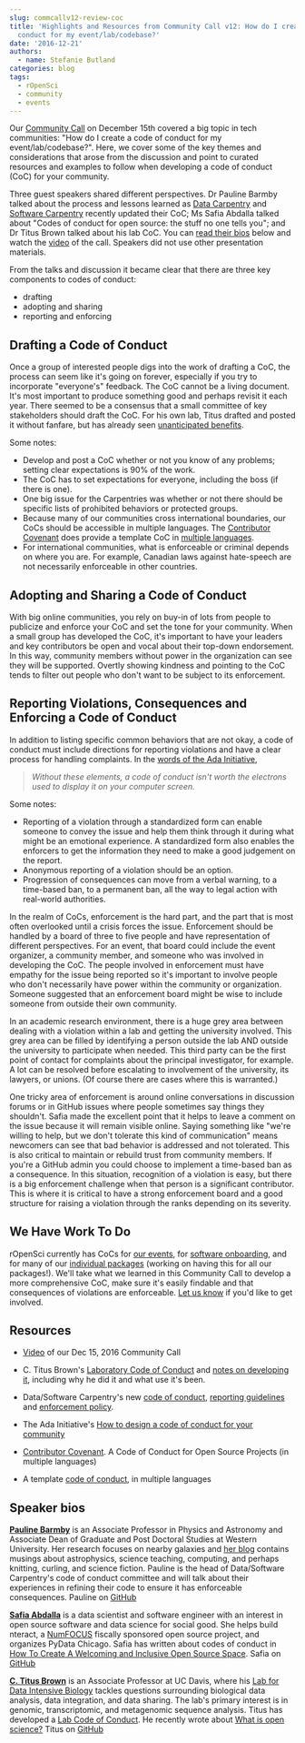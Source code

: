 ```yaml
---
slug: commcallv12-review-coc
title: 'Highlights and Resources from Community Call v12: How do I create a code of
  conduct for my event/lab/codebase?'
date: '2016-12-21'
authors:
  - name: Stefanie Butland
categories: blog
tags:
  - rOpenSci
  - community
  - events
---
```


Our [Community Call](https://ropensci.org/blog/blog/2016/10/31/comm-call-v12) on December 15th covered a big topic in tech communities: "How do I create a code of conduct for my event/lab/codebase?". Here, we cover some of the key themes and considerations that arose from the discussion and point to curated resources and examples to follow when developing a code of conduct (CoC) for your community.

Three guest speakers shared different perspectives. Dr Pauline Barmby talked about the process and lessons learned as [Data Carpentry](http://www.datacarpentry.org/) and [Software Carpentry](https://software-carpentry.org/) recently updated their CoC; Ms Safia Abdalla talked about "Codes of conduct for open source: the stuff no one tells you"; and Dr Titus Brown talked about his lab CoC. You can [read their bios](#speaker-bios) below and watch the [video](https://vimeo.com/196503807) of the call. Speakers did not use other presentation materials.

From the talks and discussion it became clear that there are three key components to codes of conduct:

- drafting
- adopting and sharing
- reporting and enforcing

## Drafting a Code of Conduct

Once a group of interested people digs into the work of drafting a CoC, the process can seem like it's going on forever, especially if you try to incorporate "everyone's" feedback. The CoC cannot be a living document. It's most important to produce something good and perhaps revisit it each year. There seemed to be a consensus that a small committee of key stakeholders should draft the CoC. For his own lab, Titus drafted and posted it without fanfare, but has already seen [unanticipated benefits](http://ivory.idyll.org/blog/2016-notes-on-lab-coc.html).

Some notes:

- Develop and post a CoC whether or not you know of any problems; setting clear expectations is 90% of the work.
- The CoC has to set expectations for everyone, including the boss (if there is one).
- One big issue for the Carpentries was whether or not there should be specific lists of prohibited behaviors or protected groups.
- Because many of our communities cross international boundaries, our CoCs should be accessible in multiple languages. The [Contributor Covenant](http://contributor-covenant.org/) does provide a template CoC in [multiple languages](http://contributor-covenant.org/i18n/).
- For international communities, what is enforceable or criminal depends on where you are. For example, Canadian laws against hate-speech are not necessarily enforceable in other countries.

## Adopting and Sharing a Code of Conduct

With big online communities, you rely on buy-in of lots from people to publicize and enforce your CoC and set the tone for your community. When a small group has developed the CoC, it's important to have your leaders and key contributors be open and vocal about their top-down endorsement. In this way, community members without power in the organization can see they will be supported. Overtly showing kindness and pointing to the CoC tends to filter out people who don't want to be subject to its enforcement.

## Reporting Violations, Consequences and Enforcing a Code of Conduct

In addition to listing specific common behaviors that are not okay, a code of conduct must include directions for reporting violations and have a clear process for handling complaints. In the [words of the Ada Initiative](https://adainitiative.org/2014/02/18/howto-design-a-code-of-conduct-for-your-community/),

> *Without these elements, a code of conduct isn't worth the electrons used to display it on your computer screen.*

Some notes:

- Reporting of a violation through a standardized form can enable someone to convey the issue and help them think through it during what might be an emotional experience. A standardized form also enables the enforcers to get the information they need to make a good judgement on the report.
- Anonymous reporting of a violation should be an option.
- Progression of consequences can move from a verbal warning, to a time-based ban, to a permanent ban, all the way to legal action with real-world authorities.

In the realm of CoCs, enforcement is the hard part, and the part that is most often overlooked until a crisis forces the issue. Enforcement should be handled by a board of three to five people and have representation of different perspectives. For an event, that board could include the event organizer, a community member, and someone who was involved in developing the CoC. The people involved in enforcement must have empathy for the issue being reported so it's important to involve people who don't necessarily have power within the community or organization. Someone suggested that an enforcement board might be wise to include someone from outside their own community.

In an academic research environment, there is a huge grey area between dealing with a violation within a lab and getting the university involved. This grey area can be filled by identifying a person outside the lab AND outside the university to participate when needed. This third party can be the first point of contact for complaints about the principal investigator, for example. A lot can be resolved before escalating to involvement of the university, its lawyers, or unions. (Of course there are cases where this is warranted.)

One tricky area of enforcement is around online conversations in discussion forums or in GitHub issues where people sometimes say things they shouldn't. Safia made the excellent point that it helps to leave a comment on the issue because it will remain visible online. Saying something like "we're willing to help, but we don't tolerate this kind of communication" means newcomers can see that bad behavior is addressed and not tolerated. This is also critical to maintain or rebuild trust from community members. If you're a GitHub admin you could choose to implement a time-based ban as a consequence. In this situation, recognition of a violation is easy, but there is a big enforcement challenge when that person is a significant contributor. This is where it is critical to have a strong enforcement board and a good structure for raising a violation through the ranks depending on its severity.

## We Have Work To Do

rOpenSci currently has CoCs for [our events](http://unconf16.ropensci.org/coc.html), for [software onboarding](https://github.com/ropensci/onboarding/blob/master/policies.md/#code-of-conduct), and for many of our [individual packages](https://github.com/ropensci/taxize/blob/master/CONDUCT.md) (working on having this for all our packages!). We'll take what we learned in this Community Call to develop a more comprehensive CoC, make sure it's easily findable and that consequences of violations are enforceable. [Let us know](https://ropensci.org/contact.html) if you'd like to get involved.

## Resources

- [Video](https://vimeo.com/196503807) of our Dec 15, 2016 Community Call

- C. Titus Brown's [Laboratory Code of Conduct](http://ivory.idyll.org/lab/coc.html) and [notes on developing it](http://ivory.idyll.org/blog/2016-notes-on-lab-coc.html), including why he did it and what use it's been.

- Data/Software Carpentry's new [code of conduct](http://www.datacarpentry.org/code-of-conduct/), [reporting guidelines](http://www.datacarpentry.org/CoC-reporting/) and [enforcement policy](http://www.datacarpentry.org/CoC-enforcement/).

- The Ada Initiative's [How to design a code of conduct for your community](https://adainitiative.org/2014/02/18/howto-design-a-code-of-conduct-for-your-community/)

- [Contributor Covenant](http://contributor-covenant.org/). A Code of Conduct for Open Source Projects (in multiple languages)

- A template [code of conduct](https://github.com/confcodeofconduct/confcodeofconduct.com), in multiple languages

## Speaker bios

[**Pauline Barmby**](https://nearby-galaxies.github.io/people/) is an Associate Professor in Physics and Astronomy and Associate Dean of Graduate and Post Doctoral Studies at Western University. Her research focuses on nearby galaxies and [her blog](http://pbarmby.github.io/) contains musings about astrophysics, science teaching, computing, and perhaps knitting, curling, and science fiction. Pauline is the head of Data/Software Carpentry's code of conduct committee and will talk about their experiences in refining their code to ensure it has enforceable consequences.
Pauline on [GitHub](https://github.com/PBarmby)

[**Safia Abdalla**](http://safia.rocks/) is a data scientist and software engineer with an interest in open source software and data science for social good. She helps build nteract, a [NumFOCUS](http://www.numfocus.org/open-source-projects.html) fiscally sponsored open source project, and organizes PyData Chicago. Safia has written about codes of conduct in [How To Create A Welcoming and Inclusive Open Source Space](http://blog.safia.rocks/post/141972488250/how-to-create-a-welcoming-and-inclusive-open).
Safia on [GitHub](https://github.com/captainsafia)

[**C. Titus Brown**](http://ivory.idyll.org) is an Associate Professor at UC Davis, where his [Lab for Data Intensive Biology](http://ivory.idyll.org/lab/) tackles questions surrounding biological data analysis, data integration, and data sharing. The lab's primary interest is in genomic, transcriptomic, and metagenomic sequence analysis. Titus has developed a [Lab Code of Conduct](http://ivory.idyll.org/lab/coc.html).
He recently wrote about [What is open science?](http://ivory.idyll.org/blog/2016-what-is-open-science.html)
Titus on [GitHub](https://github.com/dib-lab)


